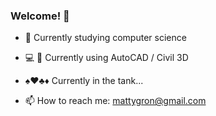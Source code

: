### Welcome! 👋

- 🌱 Currently studying 
 computer science

- :computer: :construction:  Currently using AutoCAD / Civil 3D

- :spades::hearts::clubs::diamonds:  Currently in the tank...


- 📫 How to reach me: 
mattygron@gmail.com
